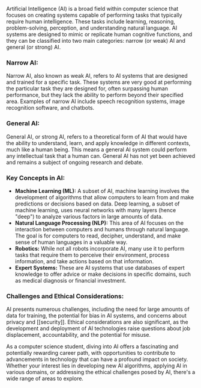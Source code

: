 Artificial Intelligence (AI) is a broad field within computer science that focuses on creating systems capable of performing tasks that typically require human intelligence. These tasks include learning, reasoning, problem-solving, perception, and understanding natural language. AI systems are designed to mimic or replicate human cognitive functions, and they can be classified into two main categories: narrow (or weak) AI and general (or strong) AI.

### Narrow AI:
Narrow AI, also known as weak AI, refers to AI systems that are designed and trained for a specific task. These systems are very good at performing the particular task they are designed for, often surpassing human performance, but they lack the ability to perform beyond their specified area. Examples of narrow AI include speech recognition systems, image recognition software, and chatbots.

### General AI:
General AI, or strong AI, refers to a theoretical form of AI that would have the ability to understand, learn, and apply knowledge in different contexts, much like a human being. This means a general AI system could perform any intellectual task that a human can. General AI has not yet been achieved and remains a subject of ongoing research and debate.

### Key Concepts in AI:
- **Machine Learning (ML):** A subset of AI, machine learning involves the development of algorithms that allow computers to learn from and make predictions or decisions based on data. Deep learning, a subset of machine learning, uses neural networks with many layers (hence "deep") to analyze various factors in large amounts of data.
- **Natural Language Processing (NLP):** This area of AI focuses on the interaction between computers and humans through natural language. The goal is for computers to read, decipher, understand, and make sense of human languages in a valuable way.
- **Robotics:** While not all robots incorporate AI, many use it to perform tasks that require them to perceive their environment, process information, and take actions based on that information.
- **Expert Systems:** These are AI systems that use databases of expert knowledge to offer advice or make decisions in specific domains, such as medical diagnosis or financial investment.

### Challenges and Ethical Considerations:
AI presents numerous challenges, including the need for large amounts of data for training, the potential for bias in AI systems, and concerns about privacy and [[security]]. Ethical considerations are also significant, as the development and deployment of AI technologies raise questions about job displacement, accountability, and the potential for misuse.

As a computer science student, diving into AI offers a fascinating and potentially rewarding career path, with opportunities to contribute to advancements in technology that can have a profound impact on society. Whether your interest lies in developing new AI algorithms, applying AI in various domains, or addressing the ethical challenges posed by AI, there's a wide range of areas to explore.